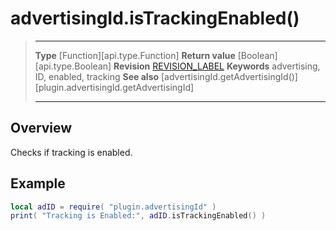 # advertisingId.isTrackingEnabled()

> --------------------- ------------------------------------------------------------------------------------------
> __Type__              [Function][api.type.Function]
> __Return value__		[Boolean][api.type.Boolean]
> __Revision__          [REVISION_LABEL](REVISION_URL)
> __Keywords__          advertising, ID, enabled, tracking
> __See also__          [advertisingId.getAdvertisingId()][plugin.advertisingId.getAdvertisingId]
> --------------------- ------------------------------------------------------------------------------------------


## Overview

Checks if tracking is enabled.


## Example

``````lua
local adID = require( "plugin.advertisingId" )
print( "Tracking is Enabled:", adID.isTrackingEnabled() )
``````